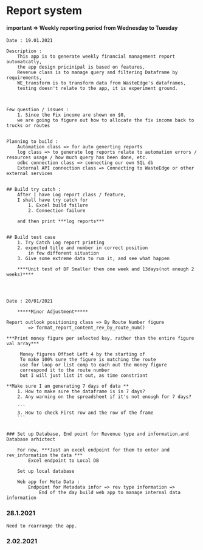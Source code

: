 # Report system

#### important => Weekly reporting period from Wednesday to Tuesday

    Date : 19.01.2021 

    Description :
        This app is to generate weekly financial management report automatcatly, 
        the app design pricinipal is based on features, 
        Revenue class is to manage query and filtering Dataframe by requirements,
        WE_transform is to transform data from WasteEdge's dataframes, 
        testing doesn't relate to the app, it is experiment ground.



    Few question / issues :
        1. Since the Fix income are shown on $0, 
        we are going to figure out how to allocate the fix income back to trucks or routes


    Planning to build :
        Automation class => for auto generting reports
        log class => to generate log reports relate to automation errors / resources usage / how much query has been done, etc.  
        odbc connection class => connecting our own SQL db 
        External API connection class => Connecting to WasteEdge or other external services


    ## Build try catch :
        After I have Log report class / feature,
        I shall have try catch for 
            1. Excel build failure
            2. Connection failure
        
        and then print ***log reports*** 


    ## Build test case
        1. Try Catch Log report printing
        2. expected title and number in correct position
            in few different situation
        3. Give some extreme data to run it, and see what happen

        ****Unit test of DF Smaller then one week and 13days(not enough 2 weeks)****
        
        


    Date : 20/01/2021

        *****Minor Adjustment*****

    Report outlook positioning class => By Route Number figure 
            => format_report_content_rev_by_route_num()

    ***Print money figure per selected key, rather than the entire figure val array***

         Money figures Offset Left 4 by the starting of 
         To make 100% sure the figure is matching the route 
         use for loop or list comp to each out the money figure
         correspond it to the route number
         but I will just list it out, as time constriant

    **Make sure I am generating 7 days of data ** 
        1. How to make sure the dataframe is in 7 days? 
        2. Any warning on the spreadsheet if it's not enough for 7 days?
        
        ```
        3. How to check First row and the row of the frame
        ```


    ### Set up Database, End point for Revenue type and information,and Database arhictect
        
        For now, ***Just an excel endpoint for them to enter and rev_information the data ***
            Excel endpoint to Local DB     

        Set up local database 

        Web app for Meta Data : 
            Endpoint for Metadata infor => rev type information => 
                End of the day build web app to manage internal data information

### 28.1.2021

    Need to rearrange the app. 
            

            
### 2.02.2021

    
